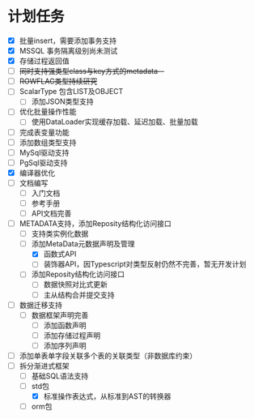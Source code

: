 # 计划任务

- [X] 批量insert，需要添加事务支持
- [X] MSSQL 事务隔离级别尚未测试
- [X] 存储过程返回值
- [ ] ~~同时支持强类型class与key方式的metadata--~~
- [ ] ~~ROWFLAG类型持续研究~~
- [ ] ScalarType 包含LIST及OBJECT
  - [ ] 添加JSON类型支持
- [ ] 优化批量操作性能
  - [ ] 使用DataLoader实现缓存加载、延迟加载、批量加载
- [ ] 完成表变量功能
- [ ] 添加数组类型支持
- [ ] MySql驱动支持
- [ ] PgSql驱动支持
- [X] 编译器优化
- [ ] 文档编写
  - [ ] 入门文档
  - [ ] 参考手册
  - [ ] API文档完善
- [ ] METADATA支持，添加Reposity结构化访问接口
  - [ ] 支持类实例化数据
  - [ ] 添加MetaData元数据声明及管理
    - [X] 函数式API
    - [ ] 装饰器API，因Typescript对类型反射仍然不完善，暂无开发计划
  - [ ] 添加Reposity结构化访问接口
    - [ ] 数据快照对比式更新
    - [ ] 主从结构合并提交支持
- [ ] 数据迁移支持
  - [ ] 数据框架声明完善
    - [ ] 添加函数声明
    - [ ] 添加存储过程声明
    - [ ] 添加序列声明
- [ ] 添加单表单字段关联多个表的关联类型（非数据库约束）
- [ ] 拆分渐进式框架
  - [ ] 基础SQL语法支持
  - [ ] std包
    - [X] 标准操作表达式，从标准到AST的转换器
  - [ ] orm包
